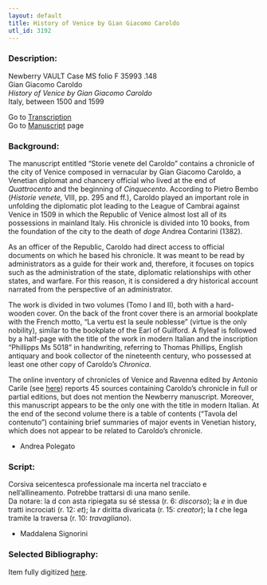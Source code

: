 ```yaml
---
layout: default
title: History of Venice by Gian Giacomo Caroldo
utl_id: 3192
---
```


###  Description:

Newberry VAULT Case MS folio F 35993 .148<br>
Gian Giacomo Caroldo<br>
_History of Venice by Gian Giacomo Caroldo_<br>
Italy, between 1500 and 1599

Go to [Transcription](https://centerfordigitalhumanities.github.io/Newberry-Italian-paleography/transcriptions/049)<br>
Go to [Manuscript](https://centerfordigitalhumanities.github.io/Newberry-Italian-paleography/www/record.html?id=049) page 

###  Background:

The manuscript entitled “Storie venete del Caroldo” contains a chronicle of the city of Venice composed in vernacular by Gian Giacomo Caroldo, a Venetian diplomat and chancery official who lived at the end of <i>Quattrocento </i>and the beginning of <i>Cinquecento</i>. According to Pietro Bembo (<i>Historie venete, </i>VIII, pp. 295 and ff.), Caroldo played an important role in unfolding the diplomatic plot leading to the League of Cambrai against Venice in 1509 in which the Republic of Venice almost lost all of its possessions in mainland Italy. His chronicle is divided into 10 books, from the foundation of the city to the death of <i>doge </i>Andrea Contarini (1382).

As an officer of the Republic, Caroldo had direct access to official documents on which he based his chronicle. It was meant to be read by administrators as a guide for their work and, therefore, it focuses on topics such as the administration of the state, diplomatic relationships with other states, and warfare. For this reason, it is considered a dry historical account narrated from the perspective of an administrator.

The work is divided in two volumes (Tomo I and II), both with a hard-wooden cover. On the back of the front cover there is an armorial bookplate with the French motto, “La vertu est la seule noblesse” (virtue is the only nobility), similar to the bookplate of the Earl of Guilford. A flyleaf is followed by a half-page with the title of the work in modern Italian and the inscription “Phillipps Ms 5018” in handwriting, referring to Thomas Phillips, English antiquary and book collector of the nineteenth century, who possessed at least one other copy of Caroldo’s <i>Chronica</i>.

The online inventory of chronicles of Venice and Ravenna edited by Antonio Carile (see [here](http://www.cronachevenezianeravennati.it)) reports 45 sources containing Caroldo’s chronicle in full or partial editions, but does not mention the Newberry manuscript. Moreover, this manuscript appears to be the only one with the title in modern Italian. At the end of the second volume there is a table of contents (“Tavola del contenuto”) containing brief summaries of major events in Venetian history, which does not appear to be related to Caroldo’s chronicle.
-  Andrea Polegato

###  Script:

Corsiva seicentesca professionale ma incerta nel tracciato e nell’allineamento. Potrebbe trattarsi di una mano senile.<br>
Da notare: la d con asta ripiegata su sé stessa (r. 6: _discorso_); la _e_ in due tratti incrociati (r. 12: _et_); la _r_ diritta divaricata (r. 15: _creator_); la _t_ che lega tramite la traversa (r. 10: _travagliano_).<br>
- Maddalena Signorini

###  Selected Bibliography:

Item fully digitized [here](http://collections.carli.illinois.edu/cdm/ref/collection/nby_dig/id/24600).

